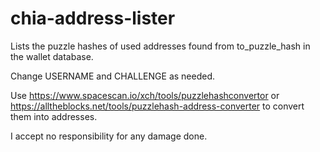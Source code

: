 # chia-address-lister
Lists the puzzle hashes of used addresses found from to_puzzle_hash in the wallet database. 

Change USERNAME and CHALLENGE as needed. 

Use https://www.spacescan.io/xch/tools/puzzlehashconvertor or https://alltheblocks.net/tools/puzzlehash-address-converter to convert them into addresses.

I accept no responsibility for any damage done.
